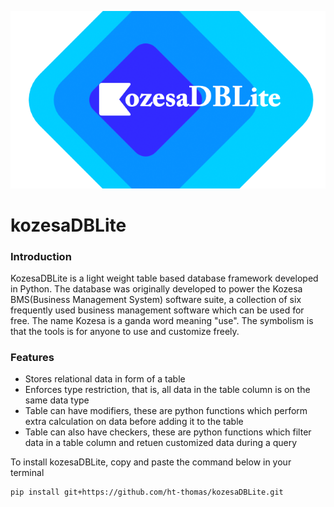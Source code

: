 ![kozesalite logo](/docs/dblite2.png)
# kozesaDBLite
### Introduction
KozesaDBLite is a light weight table based database framework developed in Python.
The database was originally developed to power the Kozesa BMS(Business Management System)
software suite, a collection of six frequently used business management software which
can be used for free.
The name Kozesa is a ganda word meaning "use". The symbolism is that the tools is for anyone
to use and customize freely.

### Features
* Stores relational data in form of a table
* Enforces type restriction, that is, all data in the table column is on the same data type
* Table can have modifiers, these are python functions which perform extra calculation on data before adding it to the table
* Table can also have checkers, these are python functions which filter data in a table column and retuen customized data during a query

To install kozesaDBLite, copy and paste the command below in your terminal
``` bash
pip install git+https://github.com/ht-thomas/kozesaDBLite.git 
```
